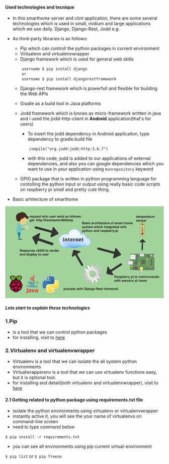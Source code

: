 #### Used technologies and tecnique

-	In this smarthome server and clint application, there are some several technologies which is used in small, midium and large applications which we use daily. Django, Django-Rest, Jodd e.g.
-	As third-party libraries is as follows:
	-	Pip which can controll the python packages in current environment
	-	Virtualenv and virtualenvwrapper
	-	Django framework which is used for general web skills
	```
		username $ pip install django
		or
		username $ pip install djangorestframework
	```
	-	Django-rest framework which is powerfull and flexible for building the Web APIs
	-	Gradle as a build tool in Java platforms
	-	Jodd framework which is knows as micro-framework written in java and i used the jodd-http-client in **Android** application(that's for users)
		-	To insert the jodd dependency in Android applicaiton, type dependency to gradle.build file
		```
			compile("org.jodd:jodd-http:3.6.7")
		```
		-	with this code, jodd is added to our applications of external dependencies, and also you can google dependencies which you want to use in your application using `mvnrepository` keyword

	-	GPIO package that is written in python programming language for contolling the python input or output using really basic code scripts on raspberry pi small and pretty cute thing.

-	Basic arhitecture of smarthome

![arch](https://raw.githubusercontent.com/semihokanpehlivan/smarthome/master/smarthome-arch.png)

##### Lets start to explain these technologies

###	1.Pip

-   is a tool that we can control python packages
-   for installing, visit to [here](https://pip.pypa.io/en/stable/installing/, "pip")

### 2.Virtualenv and virtualenvwrapper

-	Virtualenv is a tool that we can isolate the all system python environments
-	Virtualwrapperenv is a tool that we can use virtualenv functions easy, but it is optional tool.
-	for installing and detail(both virtualenv and virtualenvwrapper), visit to [here](http://docs.python-guide.org/en/latest/dev/virtualenvs/, "virtualenv")

#### 2.1 Getting related to python package using requirements.txt file

-	isolate the python environments using virtualenv or virtualenvwrapper
-	instantly active it, you will see the your name of virtualenvs on command-line screen 
-	need to type command below

``$ pip install -r requirements.txt``

-	you can see all environments using pip current virtual-environment

``$ pip list`` or ``$ pip freeze``